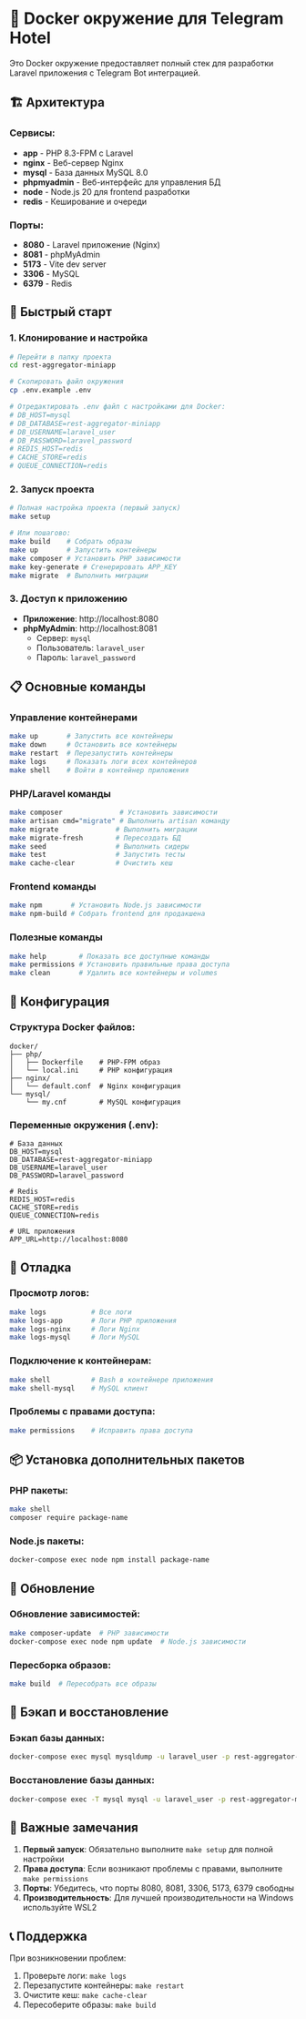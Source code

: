 # 🐳 Docker окружение для Telegram Hotel

Это Docker окружение предоставляет полный стек для разработки Laravel приложения с Telegram Bot интеграцией.

## 🏗️ Архитектура

### Сервисы:
- **app** - PHP 8.3-FPM с Laravel
- **nginx** - Веб-сервер Nginx
- **mysql** - База данных MySQL 8.0
- **phpmyadmin** - Веб-интерфейс для управления БД
- **node** - Node.js 20 для frontend разработки
- **redis** - Кеширование и очереди

### Порты:
- **8080** - Laravel приложение (Nginx)
- **8081** - phpMyAdmin
- **5173** - Vite dev server
- **3306** - MySQL
- **6379** - Redis

## 🚀 Быстрый старт

### 1. Клонирование и настройка
```bash
# Перейти в папку проекта
cd rest-aggregator-miniapp

# Скопировать файл окружения
cp .env.example .env

# Отредактировать .env файл с настройками для Docker:
# DB_HOST=mysql
# DB_DATABASE=rest-aggregator-miniapp
# DB_USERNAME=laravel_user
# DB_PASSWORD=laravel_password
# REDIS_HOST=redis
# CACHE_STORE=redis
# QUEUE_CONNECTION=redis
```

### 2. Запуск проекта
```bash
# Полная настройка проекта (первый запуск)
make setup

# Или пошагово:
make build    # Собрать образы
make up       # Запустить контейнеры
make composer # Установить PHP зависимости
make key-generate # Сгенерировать APP_KEY
make migrate  # Выполнить миграции
```

### 3. Доступ к приложению
- **Приложение**: http://localhost:8080
- **phpMyAdmin**: http://localhost:8081
  - Сервер: `mysql`
  - Пользователь: `laravel_user`
  - Пароль: `laravel_password`

## 📋 Основные команды

### Управление контейнерами
```bash
make up       # Запустить все контейнеры
make down     # Остановить все контейнеры
make restart  # Перезапустить контейнеры
make logs     # Показать логи всех контейнеров
make shell    # Войти в контейнер приложения
```

### PHP/Laravel команды
```bash
make composer              # Установить зависимости
make artisan cmd="migrate" # Выполнить artisan команду
make migrate              # Выполнить миграции
make migrate-fresh        # Пересоздать БД
make seed                 # Выполнить сидеры
make test                 # Запустить тесты
make cache-clear          # Очистить кеш
```

### Frontend команды
```bash
make npm       # Установить Node.js зависимости
make npm-build # Собрать frontend для продакшена
```

### Полезные команды
```bash
make help        # Показать все доступные команды
make permissions # Установить правильные права доступа
make clean       # Удалить все контейнеры и volumes
```

## 🔧 Конфигурация

### Структура Docker файлов:
```
docker/
├── php/
│   ├── Dockerfile    # PHP-FPM образ
│   └── local.ini     # PHP конфигурация
├── nginx/
│   └── default.conf  # Nginx конфигурация
└── mysql/
    └── my.cnf        # MySQL конфигурация
```

### Переменные окружения (.env):
```env
# База данных
DB_HOST=mysql
DB_DATABASE=rest-aggregator-miniapp
DB_USERNAME=laravel_user
DB_PASSWORD=laravel_password

# Redis
REDIS_HOST=redis
CACHE_STORE=redis
QUEUE_CONNECTION=redis

# URL приложения
APP_URL=http://localhost:8080
```

## 🐛 Отладка

### Просмотр логов:
```bash
make logs           # Все логи
make logs-app       # Логи PHP приложения
make logs-nginx     # Логи Nginx
make logs-mysql     # Логи MySQL
```

### Подключение к контейнерам:
```bash
make shell          # Bash в контейнере приложения
make shell-mysql    # MySQL клиент
```

### Проблемы с правами доступа:
```bash
make permissions    # Исправить права доступа
```

## 📦 Установка дополнительных пакетов

### PHP пакеты:
```bash
make shell
composer require package-name
```

### Node.js пакеты:
```bash
docker-compose exec node npm install package-name
```

## 🔄 Обновление

### Обновление зависимостей:
```bash
make composer-update  # PHP зависимости
docker-compose exec node npm update  # Node.js зависимости
```

### Пересборка образов:
```bash
make build  # Пересобрать все образы
```

## 💾 Бэкап и восстановление

### Бэкап базы данных:
```bash
docker-compose exec mysql mysqldump -u laravel_user -p rest-aggregator-miniapp > backup.sql
```

### Восстановление базы данных:
```bash
docker-compose exec -T mysql mysql -u laravel_user -p rest-aggregator-miniapp < backup.sql
```

## 🚨 Важные замечания

1. **Первый запуск**: Обязательно выполните `make setup` для полной настройки
2. **Права доступа**: Если возникают проблемы с правами, выполните `make permissions`
3. **Порты**: Убедитесь, что порты 8080, 8081, 3306, 5173, 6379 свободны
4. **Производительность**: Для лучшей производительности на Windows используйте WSL2

## 📞 Поддержка

При возникновении проблем:
1. Проверьте логи: `make logs`
2. Перезапустите контейнеры: `make restart`
3. Очистите кеш: `make cache-clear`
4. Пересоберите образы: `make build` 